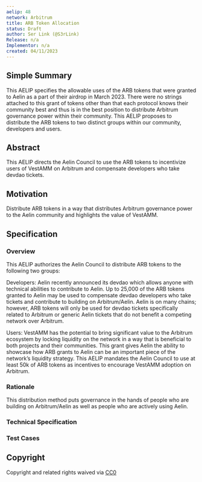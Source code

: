 ```yaml
---
aelip: 48
network: Arbitrum
title: ARB Token Allocation
status: Draft
author: Ser Link (@S3rLink)
Release: n/a
Implementor: n/a
created: 04/11/2023
---
```


## Simple Summary

<!--"If you can't explain it simply, you don't understand it well enough." Simply describe the outcome the proposed changes intends to achieve. This should be non-technical and accessible to a casual community member.-->

This AELIP specifies the allowable uses of the ARB tokens that were granted to Aelin as a part of their airdrop in March 2023. There were no strings attached to this grant of tokens other than that each protocol knows their community best and thus is in the best position to distribute Arbitrum governance power within their community. This AELIP proposes to distribute the ARB tokens to two distinct groups within our community, developers and users.

## Abstract

<!--A short (~200 word) description of the proposed change, the abstract should clearly describe the proposed change. This is what *will* be done if the AELIP is implemented, not *why* it should be done or *how* it will be done. If the AELIP proposes deploying a new contract, write, "we propose to deploy a new contract that will do x".-->

This AELIP directs the Aelin Council to use the ARB tokens to incentivize users of VestAMM on Arbitrum and compensate developers who take devdao tickets.

## Motivation

Distribute ARB tokens in a way that distributes Arbitrum governance power to the Aelin community and highlights the value of VestAMM.

<!--This is the problem statement. This is the *why* of the AELIP. It should clearly explain *why* the current state of the protocol is inadequate.  It is critical that you explain *why* the change is needed, if the AELIP proposes changing how something is calculated, you must address *why* the current calculation is inaccurate or wrong. This is not the place to describe how the AELIP will address the issue!-->

## Specification

### Overview

<!--This is a high-level overview of *how* the AELIP will solve the problem. The overview should clearly describe how the new feature will be implemented.-->

This AELIP authorizes the Aelin Council to distribute ARB tokens to the following two groups:

Developers: Aelin recently announced its devdao which allows anyone with technical abilities to contribute to Aelin. Up to 25,000 of the ARB tokens granted to Aelin may be used to compensate devdao developers who take tickets and contribute to building on Arbitrum/Aelin. Aelin is on many chains; however, ARB tokens will only be used for devdao tickets specifically related to Arbitrum or generic Aelin tickets that do not benefit a competing network over Arbitrum.

Users: VestAMM has the potential to bring significant value to the Arbitrum ecosystem by locking liquidity on the network in a way that is beneficial to both projects and their communities. This grant gives Aelin the ability to showcase how ARB grants to Aelin can be an important piece of the network’s liquidity strategy. This AELIP mandates the Aelin Council to use at least 50k of ARB tokens as incentives to encourage VestAMM adoption on Arbitrum.

### Rationale

This distribution method puts governance in the hands of people who are building on Arbitrum/Aelin as well as people who are actively using Aelin.

### Technical Specification

<!--The technical specification should outline the public API of the changes proposed. That is, changes to any of the interfaces Aelin currently exposes or the creations of new ones.-->

### Test Cases

<!--Test cases for an implementation are mandatory for AELIPs but can be included with the implementation..-->

## Copyright

Copyright and related rights waived via [CC0](https://creativecommons.org/publicdomain/zero/1.0/)
